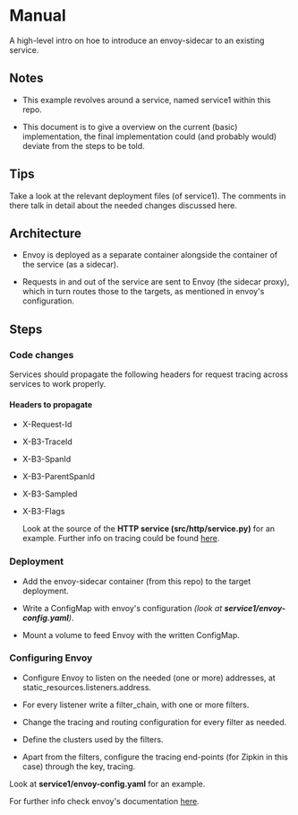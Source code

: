 # Manual

  A high-level intro on hoe to introduce an envoy-sidecar to an existing service.

## Notes

* This example revolves around a service, named service1 within this repo.

* This document is to give a overview on the current (basic) implementation, the final implementation could (and probably would) deviate from the steps to be told.

## Tips

  Take a look at the relevant deployment files (of service1). The comments in there talk in detail about the needed changes discussed here.

## Architecture

* Envoy is deployed as a separate container alongside the container of the service (as a sidecar).

* Requests in and out of the service are sent to Envoy (the sidecar proxy), which in turn routes those to the targets, as mentioned in envoy's configuration.

## Steps

### Code changes

  Services should propagate the following headers for request tracing across services to work properly.

#### Headers to propagate

* X-Request-Id
* X-B3-TraceId
* X-B3-SpanId
* X-B3-ParentSpanId
* X-B3-Sampled
* X-B3-Flags

  Look at the source of the **HTTP service (src/http/service.py)** for an example. Further info on tracing could be found [here](https://www.envoyproxy.io/docs/envoy/latest/intro/arch_overview/tracing.html).

### Deployment

* Add the envoy-sidecar container (from this repo) to the target deployment.

* Write a ConfigMap with envoy's configuration *(look at **service1/envoy-config.yaml**)*.

* Mount a volume to feed Envoy with the written ConfigMap.

### Configuring Envoy

* Configure Envoy to listen on the needed (one or more) addresses, at static_resources.listeners.address.

* For every listener write a filter_chain, with one or more filters.

* Change the tracing and routing configuration for every filter as needed.

* Define the clusters used by the filters.

* Apart from the filters, configure the tracing end-points (for Zipkin in this case) through the key, tracing.

Look at **service1/envoy-config.yaml** for an example.

For further info check envoy's documentation [here](https://www.envoyproxy.io/docs/envoy/v1.6.0/).
